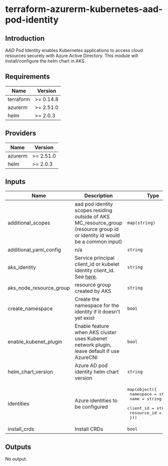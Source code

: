 # terraform-azurerm-kubernetes-aad-pod-identity

## Introduction

AAD Pod Identity enables Kubernetes applications to access cloud resources securely with Azure Active Directory.
This module will install/configure the helm chart in AKS.
<br />

<!--- BEGIN_TF_DOCS --->
## Requirements

| Name | Version |
|------|---------|
| terraform | >= 0.14.8 |
| azurerm | >= 2.51.0 |
| helm | >= 2.0.3 |

## Providers

| Name | Version |
|------|---------|
| azurerm | >= 2.51.0 |
| helm | >= 2.0.3 |

## Inputs

| Name | Description | Type | Default | Required |
|------|-------------|------|---------|:--------:|
| additional\_scopes | aad pod identity scopes residing outside of AKS MC\_resource\_group (resource group id or identity id would be a common input) | `map(string)` | `{}` | no |
| additional\_yaml\_config | n/a | `string` | `""` | no |
| aks\_identity | Service principal client\_id or kubelet identity client\_id. See [here](https://github.com/Azure/aad-pod-identity/blob/master/website/content/en/docs/Getting%20started/role-assignment.md). | `string` | n/a | yes |
| aks\_node\_resource\_group | resource group created by AKS | `string` | n/a | yes |
| create\_namespace | Create the namespace for the identity if it doesn't yet exist | `bool` | `true` | no |
| enable\_kubenet\_plugin | Enable feature when AKS cluster uses Kubenet network plugin, leave default if use AzureCNI | `bool` | `false` | no |
| helm\_chart\_version | Azure AD pod identity helm chart version | `string` | `"3.0.3"` | no |
| identities | Azure identities to be configured | <pre>map(object({<br>    namespace   = string<br>    name        = string<br>    client_id   = string<br>    resource_id = string<br>  }))</pre> | `null` | no |
| install\_crds | Install CRDs | `bool` | `true` | no |

## Outputs

No output.

<!--- END_TF_DOCS --->
